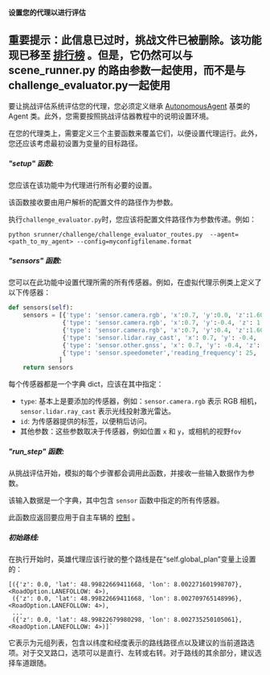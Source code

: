 #### 设置您的代理以进行评估

## 重要提示：此信息已过时，挑战文件已被删除。该功能现已移至 [排行榜](https://github.com/carla-simulator/leaderboard) 。但是，它仍然可以与 scene_runner.py 的路由参数一起使用，而不是与challenge_evaluator.py一起使用 

要让挑战评估系统评估您的代理，您必须定义继承 [AutonomousAgent](https://github.com/carla-simulator/scenario_runner/blob/master/srunner/autoagents/autonomous_agent.py) 基类的 Agent 类。此外，您需要按照挑战评估器教程中的说明设置环境。

在您的代理类上，需要定义三个主要函数来覆盖它们，以便设置代理运行。此外，您还应该考虑最初设置为变量的目标路径。


##### "setup" 函数:
您应该在该功能中为代理进行所有必要的设置。

该函数接收要由用户解析的配置文件的路径作为参数。

执行`challenge_evaluator.py`时，您应该将配置文件路径作为参数传递。例如：

```
python srunner/challenge/challenge_evaluator_routes.py  --agent=<path_to_my_agent> --config=myconfigfilename.format
```


##### "sensors" 函数:

您可以在此功能中设置代理所需的所有传感器。例如，在虚拟代理示例类上定义了以下传感器：

```Python
def sensors(self):
    sensors = [{'type': 'sensor.camera.rgb', 'x':0.7, 'y':0.0, 'z':1.60, 'roll':0.0, 'pitch':0.0, 'yaw':0.0, 'width':800, 'height': 600, 'fov':100, 'id': 'Center'},
               {'type': 'sensor.camera.rgb', 'x':0.7, 'y':-0.4, 'z': 1.60,   'roll': 0.0, 'pitch': 0.0, 'yaw': -45.0, 'width': 800, 'height': 600, 'fov': 100, 'id': 'Left'},
               {'type': 'sensor.camera.rgb', 'x':0.7, 'y':0.4, 'z':1.60, 'roll':0.0, 'pitch':0.0, 'yaw':45.0, 'width':800, 'height':600, 'fov':100, 'id': 'Right'},
               {'type': 'sensor.lidar.ray_cast', 'x': 0.7, 'y': -0.4, 'z': 1.60, 'roll': 0.0, 'pitch': 0.0, 'yaw': -45.0, 'id': 'LIDAR'},
               {'type': 'sensor.other.gnss', 'x': 0.7, 'y': -0.4, 'z': 1.60, 'id': 'GPS'},
               {'type': 'sensor.speedometer','reading_frequency': 25, 'id': 'speed'}
              ]
    return sensors
```


每个传感器都是一个字典 dict，应该在其中指定：

* `type`: 基本上是要添加的传感器，例如：`sensor.camera.rgb` 表示 RGB 相机，`sensor.lidar.ray_cast` 表示光线投射激光雷达。
* `id`: 为传感器提供的标签，以便稍后访问。
* 其他参数：这些参数取决于传感器，例如位置 `x` 和 `y`，或相机的视野`fov`




##### "run_step" 函数:

从挑战评估开始，模拟的每个步骤都会调用此函数，并接收一些输入数据作为参数。

该输入数据是一个字典，其中包含 `sensor` 函数中指定的所有传感器。

此函数应返回要应用于自主车辆的 [控制](https://carla.readthedocs.io/en/latest/python_api_tutorial/#vehicles) 。




##### 初始路线:

在执行开始时，英雄代理应该行驶的整个路线是在“self.global_plan”变量上设置的： 

```
[({'z': 0.0, 'lat': 48.99822669411668, 'lon': 8.002271601998707}, <RoadOption.LANEFOLLOW: 4>),
 ({'z': 0.0, 'lat': 48.99822669411668, 'lon': 8.002709765148996}, <RoadOption.LANEFOLLOW: 4>),
 ...
 ({'z': 0.0, 'lat': 48.99822679980298, 'lon': 8.002735250105061}, <RoadOption.LANEFOLLOW: 4>)]`
 ```

它表示为元组列表，包含以纬度和经度表示的路线路径点以及建议的当前道路选项。对于交叉路口，选项可以是直行、左转或右转。对于路线的其余部分，建议选择车道跟随。

